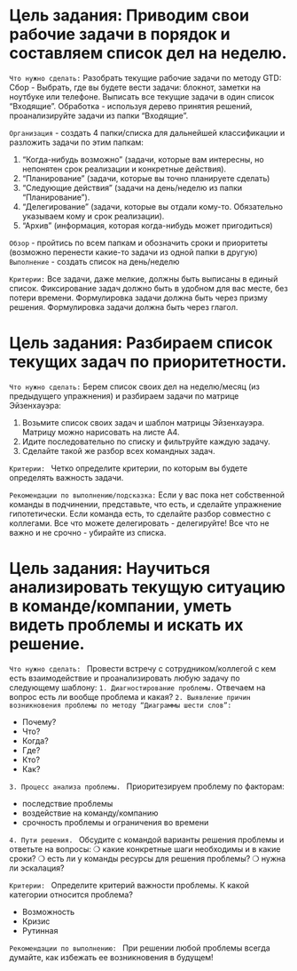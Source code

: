 # Цель задания: Приводим свои рабочие задачи в порядок и составляем список дел на неделю. # 

`Что нужно сделать:` Разобрать текущие рабочие задачи по методу GTD:
Сбор - Выбрать, где вы будете вести задачи: блокнот, заметки на ноутбуке или телефоне. Выписать все текущие задачи в один список “Входящие”.
Обработка - используя дерево принятия решений, проанализируйте задачи из папки “Входящие”.


`Организация` - создать 4 папки/списка для дальнейшей классификации и разложить задачи по этим папкам: 
1) “Когда-нибудь возможно” (задачи, которые вам интересны, но непонятен срок реализации и конкретные действия).
2) “Планирование” (задачи, которые вы точно планируете сделать)
3) “Следующие действия” (задачи на день/неделю из папки “Планирование”).
4) “Делегирование” (задачи, которые вы отдали кому-то. Обязательно указываем кому и срок реализации).
5) “Архив” (информация, которая когда-нибудь может пригодиться)

`Обзор` - пройтись по всем папкам и обозначить сроки и приоритеты (возможно перенести какие-то задачи из одной папки в другую)
`Выполнение` - создать список на день/неделю 

`Критерии:` 
Все задачи, даже мелкие, должны быть выписаны в единый список. 
Фиксирование задач должно быть в удобном для вас месте, без потери времени.
Формулировка задачи должна быть через призму решения.
Формулировка задачи должна быть через глагол.

# Цель задания: Разбираем список текущих задач по приоритетности. # 
`Что нужно сделать:` 
Берем список своих дел на неделю/месяц (из предыдущего упражнения) и разбираем задачи по матрице Эйзенхауэра:
1. Возьмите список своих задач и шаблон матрицы Эйзенхауэра. 
Матрицу можно нарисовать на листе А4.
2. Идите последовательно по списку и фильтруйте каждую задачу.
3. Сделайте такой же разбор всех  командных задач. 

`Критерии: `
Четко определите критерии, по которым вы будете определять важность задачи.

`Рекомендации по выполнению/подсказка:` 
Если у вас пока нет собственной команды в подчинении, представьте, что есть, и сделайте упражнение гипотетически.
Если команда есть, то сделайте разбор совместно с коллегами.
Все что можете делегировать - делегируйте!
Все что не важно и не срочно - убирайте из списка.

# Цель задания: Научиться анализировать текущую ситуацию в команде/компании, уметь видеть проблемы и искать их решение. # 
`Что нужно сделать: `
Провести встречу с сотрудником/коллегой с кем есть взаимодействие и проанализировать любую задачу по следующему шаблону:
`1. Диагностирование проблемы.` 
Отвечаем на вопрос есть ли вообще проблема и какая?
`2. Выявление причин возникновения проблемы по методу “Диаграммы шести слов”:`
- Почему?
- Что?
- Когда?
- Где?
- Кто?
- Как? 

`3. Процесс анализа проблемы. `
Приоритезируем проблему по факторам:
- последствие проблемы
- воздействие на команду/компанию
- срочность проблемы и ограничения во времени

`4. Пути решения. `
Обсудите с командой варианты решения проблемы и ответьте на вопросы:
❍ какие конкретные шаги необходимы и в какие сроки?
❍ есть ли у команды ресурсы для решения проблемы?
❍ нужна ли эскалация?

`Критерии: `
Определите критерий важности проблемы. К какой категории относится проблема?
- Возможность
- Кризис
- Рутинная 

`Рекомендации по выполнению: `
При решении любой проблемы всегда думайте, как избежать ее возникновения в будущем!
